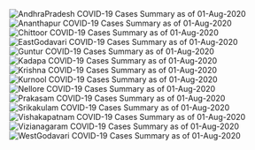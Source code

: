 
<img src="https://deepuhub.github.io/COVID-19/GraphsGenerated/01-Aug-2020/Last24Hrs_AndhraPradesh_01-Aug-2020.jpg" alt="AndhraPradesh COVID-19 Cases Summary as of 01-Aug-2020">
 <br>
<img src="https://deepuhub.github.io/COVID-19/GraphsGenerated/01-Aug-2020/Last24Hrs_Ananthapur_01-Aug-2020.jpg" alt="Ananthapur COVID-19 Cases Summary as of 01-Aug-2020">
 <br>
<img src="https://deepuhub.github.io/COVID-19/GraphsGenerated/01-Aug-2020/Last24Hrs_Chittoor_01-Aug-2020.jpg" alt="Chittoor COVID-19 Cases Summary as of 01-Aug-2020">
 <br>
<img src="https://deepuhub.github.io/COVID-19/GraphsGenerated/01-Aug-2020/Last24Hrs_EastGodavari_01-Aug-2020.jpg" alt="EastGodavari COVID-19 Cases Summary as of 01-Aug-2020">
 <br>
<img src="https://deepuhub.github.io/COVID-19/GraphsGenerated/01-Aug-2020/Last24Hrs_Guntur_01-Aug-2020.jpg" alt="Guntur COVID-19 Cases Summary as of 01-Aug-2020">
 <br>
<img src="https://deepuhub.github.io/COVID-19/GraphsGenerated/01-Aug-2020/Last24Hrs_Kadapa_01-Aug-2020.jpg" alt="Kadapa COVID-19 Cases Summary as of 01-Aug-2020">
 <br>
<img src="https://deepuhub.github.io/COVID-19/GraphsGenerated/01-Aug-2020/Last24Hrs_Krishna_01-Aug-2020.jpg" alt="Krishna COVID-19 Cases Summary as of 01-Aug-2020">
 <br>
<img src="https://deepuhub.github.io/COVID-19/GraphsGenerated/01-Aug-2020/Last24Hrs_Kurnool_01-Aug-2020.jpg" alt="Kurnool COVID-19 Cases Summary as of 01-Aug-2020">
 <br>
<img src="https://deepuhub.github.io/COVID-19/GraphsGenerated/01-Aug-2020/Last24Hrs_Nellore_01-Aug-2020.jpg" alt="Nellore COVID-19 Cases Summary as of 01-Aug-2020">
 <br>
<img src="https://deepuhub.github.io/COVID-19/GraphsGenerated/01-Aug-2020/Last24Hrs_Prakasam_01-Aug-2020.jpg" alt="Prakasam COVID-19 Cases Summary as of 01-Aug-2020">
 <br>
<img src="https://deepuhub.github.io/COVID-19/GraphsGenerated/01-Aug-2020/Last24Hrs_Srikakulam_01-Aug-2020.jpg" alt="Srikakulam COVID-19 Cases Summary as of 01-Aug-2020">
 <br>
<img src="https://deepuhub.github.io/COVID-19/GraphsGenerated/01-Aug-2020/Last24Hrs_Vishakapatnam_01-Aug-2020.jpg" alt="Vishakapatnam COVID-19 Cases Summary as of 01-Aug-2020">
 <br>
<img src="https://deepuhub.github.io/COVID-19/GraphsGenerated/01-Aug-2020/Last24Hrs_Vizianagaram_01-Aug-2020.jpg" alt="Vizianagaram COVID-19 Cases Summary as of 01-Aug-2020">
 <br>
<img src="https://deepuhub.github.io/COVID-19/GraphsGenerated/01-Aug-2020/Last24Hrs_WestGodavari_01-Aug-2020.jpg" alt="WestGodavari COVID-19 Cases Summary as of 01-Aug-2020">
 <br> 